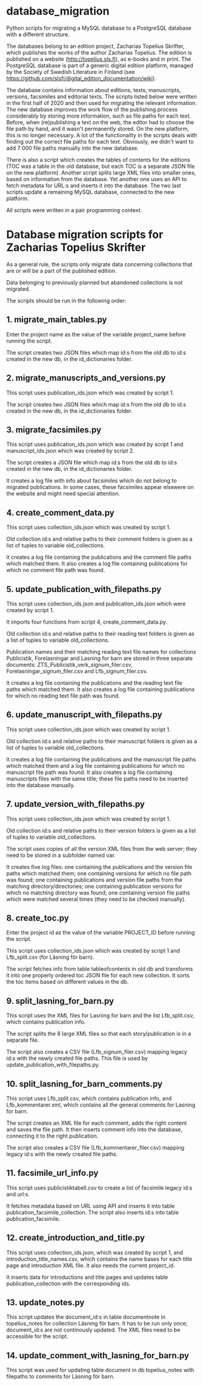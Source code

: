 # database_migration
Python scripts for migrating a MySQL database to a PostgreSQL database with a different structure.

The databases belong to an edition project, Zacharias Topelius Skrifter, which publishes the works of the author Zacharias Topelius. The edition is published on a website (http://topelius.sls.fi), as e-books and in print. The PostgreSQL database is part of a generic digital edition platform, managed by the Society of Swedish Literature in Finland (see https://github.com/slsfi/digital_edition_documentation/wiki).

The database contains information about editions, texts, manuscripts, versions, facsimiles and editorial texts. The scripts listed below were written in the first half of 2020 and then used for migrating the relevant information. The new database improves the work flow of the publishing process considerably by storing more information, such as file paths for each text. Before, when (re)publishing a text on the web, the editor had to choose the file path by hand, and it wasn't permanently stored. On the new platform, this is no longer necessary. A lot of the functionality in the scripts deals with finding out the correct file paths for each text. Obviously, we didn't want to add 7 000 file paths manually into the new database.

There is also a script which creates the tables of contents for the editions (TOC was a table in the old database, but each TOC is a separate JSON file on the new platform). Another script splits large XML files into smaller ones, based on information from the database. Yet another one uses an API to fetch metadata for URL:s and inserts it into the database. The two last scripts update a remaining MySQL database, connected to the new platform.

All scripts were written in a pair programming context.

# Database migration scripts for Zacharias Topelius Skrifter

As a general rule, the scripts only migrate data concerning collections that are or will be a part of the published edition.

Data belonging to previously planned but abandoned collections is not migrated.

The scripts should be run in the following order: 

## 1. migrate_main_tables.py
Enter the project name as the value of the variable project_name before running the script.

The script creates two JSON files which map id:s from the old db to id:s created in the new db, in the id_dictionaries folder.

## 2. migrate_manuscripts_and_versions.py
This script uses publication_ids.json which was created by script 1.

The script creates two JSON files which map id:s from the old db to id:s created in the new db, in the id_dictionaries folder.

## 3. migrate_facsimiles.py
This script uses publication_ids.json which was created by script 1 and manuscript_ids.json which was created by script 2.

The script creates a JSON file which map id:s from the old db to id:s created in the new db, in the id_dictionaries folder.

It creates a log file with info about facsimiles which do not belong to migrated publications. In some cases, these facsimiles appear elsewere on the website and might need special attention.

## 4. create_comment_data.py
This script uses collection_ids.json which was created by script 1.

Old collection id:s and relative paths to their comment folders is given as a list of tuples to variable old_collections.

It creates a log file containing the publications and the comment file paths which matched them. It also creates a log file containing publications for which no comment file path was found.

## 5. update_publication_with_filepaths.py
This script uses collection_ids.json and publication_ids.json which were created by script 1.

It imports four functions from script 4, create_comment_data.py.

Old collection id:s and relative paths to their reading text folders is given as a list of tuples to variable old_collections.

Publication names and their matching reading text file names for collections Publicistik, Forelasningar and Lasning for barn are stored in three separate documents: ZTS_Publicistik_verk_signum_filer.csv, Forelasningar_signum_filer.csv and Lfb_signum_filer.csv.

It creates a log file containing the publications and the reading text file paths which matched them. It also creates a log file containing publications for which no reading text file path was found.

## 6. update_manuscript_with_filepaths.py
This script uses collection_ids.json which was created by script 1.

Old collection id:s and relative paths to their manuscript folders is given as a list of tuples to variable old_collections.

It creates a log file containing the publications and the manuscript file paths which matched them and a log file containing publications for which no manuscript file path was found. It also creates a log file containing manuscripts files with the same title; these file paths need to be inserted into the database manually.

## 7. update_version_with_filepaths.py
This script uses collection_ids.json which was created by script 1.

Old collection id:s and relative paths to their version folders is given as a list of tuples to variable old_collections.

The script uses copies of all the version XML files from the web server; they need to be stored in a subfolder named var.

It creates five log files: one containing the publications and the version file paths which matched them; one containing versions for which no file path was found; one containing publications and version file paths from the matching directory/directories; one containing publication versions for which no matching directory was found; one containing version file paths which were matched several times (they need to be checked manually).

## 8. create_toc.py
Enter the project id as the value of the variable PROJECT_ID before running the script.

This script uses collection_ids.json which was created by script 1 and Lfb_split.csv (for Läsning för barn).

The script fetches info from table tableofcontents in old db and transforms it into one properly ordered toc JSON file for each new collection. It sorts the toc items based on different values in the db.

## 9. split_lasning_for_barn.py
This script uses the XML files for Lasning for barn and the list Lfb_split.csv, which contains publication info.

The script splits the 8 large XML files so that each story/publication is in a separate file.

The script also creates a CSV file (Lfb_signum_filer.csv) mapping legacy id:s with the newly created file paths. This file is used by update_publication_with_filepaths.py.

## 10. split_lasning_for_barn_comments.py
This script uses Lfb_split.csv, which contains publication info, and Lfb_kommentarer.xml, which contains all the general comments for Lasning for barn.

The script creates an XML file for each comment, adds the right content and saves the file path. It then inserts comment info into the database, connecting it to the right publication.

The script also creates a CSV file (Lfb_kommentarer_filer.csv) mapping legacy id:s with the newly created file paths.

## 11. facsimile_url_info.py
This script uses publicistiktabell.csv to create a list of facsimile legacy id:s and url:s.

It fetches metadata based on URL using API and inserts it into table publication_facsimile_collection. The script also inserts id:s into table publication_facsimile.

## 12. create_introduction_and_title.py
This script uses collection_ids.json, which was created by script 1, and introduction_title_names.csv, which contains the name bases for each title page and introduction XML file. It also needs the current project_id.

It inserts data for introductions and title pages and updates table publication_collection with the corresponding ids.

## 13. update_notes.py
This script updates the document_id:s in table documentnote in topelius_notes for collection Läsning för barn. It has to be run only once; document_id:s are not continously updated. The XML files need to be accessible for the script.

## 14. update_comment_with_lasning_for_barn.py
This script was used for updating table document in db topelius_notes with filepaths to comments for Läsning för barn.
